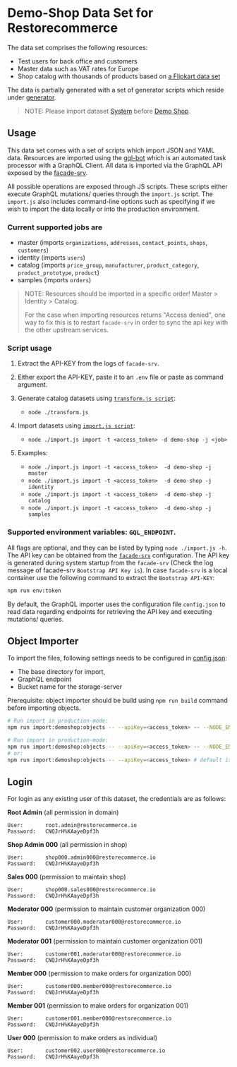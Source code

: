 # Demo-Shop Data Set for Restorecommerce

The data set comprises the following resources:

- Test users for back office and customers
- Master data such as VAT rates for Europe
- Shop catalog with thousands of products based on [a Flipkart data set](https://www.kaggle.com/pramod7/flipkart-data-insights)

The data is partially generated with a set of generator scripts which reside
under [generator](generator).

> NOTE: Please import dataset [System](../system) before [Demo Shop](../demo-shop).

## Usage

This data set comes with a set of scripts which import JSON and YAML data.
Resources are imported using the [gql-bot](https://github.com/restorecommerce/gql-bot) which is an automated task processor with a GraphQL Client.
All data is imported via the GraphQL API exposed by the [facade-srv](https://github.com/restorecommerce/facade-srv).

All possible operations are exposed through JS scripts.
These scripts either execute GraphQL mutations/ queries through the `import.js` script.
The `import.js` also includes command-line options such as specifying if we wish
to import the data locally or into the production environment.

### Current supported jobs are

- master (imports `organizations`, `addresses`, `contact_points`, `shops`, `customers`)
- identity (imports `users`)
- catalog (imports `price_group`, `manufacturer`, `product_category`, `product_prototype`, `product`)
- samples (imports `orders`)

> NOTE: Resources should be imported in a specific order!
> Master > Identity > Catalog.
>
> For the case when importing resources returns "Access denied", one way to fix
> this is to restart `facade-srv` in order to sync the api key with the other
> upstream services.

### Script usage

1. Extract the API-KEY from the logs of `facade-srv`.

2. Either export the API-KEY, paste it to an `.env` file or paste as command argument.

3. Generate catalog datasets using [`transform.js script`](./generator/catalog/transform.js):

   - `node ./transform.js`

4. Import datasets using [`import.js script`](./import.js):

   - `node ./import.js import -t <access_token> -d demo-shop -j <job>`

5. Examples:

   - `node ./import.js import -t <access_token>  -d demo-shop -j master`
   - `node ./import.js import -t <access_token>  -d demo-shop -j identity`
   - `node ./import.js import -t <access_token>  -d demo-shop -j catalog`
   - `node ./import.js import -t <access_token>  -d demo-shop -j samples`

### Supported environment variables: `GQL_ENDPOINT`.

All flags are optional, and they can be listed by typing `node ./import.js -h`.
The API key can be obtained from the [`facade-srv`](https://github.com/restorecommerce/facade-srv/blob/master/cfg/config.json#L21) configuration.
The API key is generated during system startup from the `facade-srv` (Check the log message of facade-srv `Bootstrap API Key is`).
In case `facade-srv` is a local container use the following command to extract the `Bootstrap API-KEY`:

```sh
npm run env:token
```

By default, the GraphQL importer uses the configuration file `config.json` to read data regarding endpoints for retrieving the API key
and executing mutations/ queries.


## Object Importer

To import the files, following settings needs to be configured in [config.json](cfg/config.json):
* The base directory for import, 
* GraphQL endpoint 
* Bucket name for the storage-server

Prerequisite: object importer should be build using `npm run build` command before importing objects.

```sh
# Run import in production-mode:
npm run import:demoshop:objects -- --apiKey=<access_token> -- --NODE_ENV=local

# Run import in production-mode:
npm run import:demoshop:objects -- --apiKey=<access_token> -- --NODE_ENV=production
# or:
npm run import:demoshop:objects -- --apiKey=<access_token> # default is development
```

## Login

For login as any existing user of this dataset, the credentials are as follows:

**Root Admin** (all permission in domain)
```
User:       root.admin@restorecommerce.io
Password:   CNQJrH%KAayeDpf3h
```

**Shop Admin 000** (all permission in shop)
```
User:       shop000.admin000@restorecommerce.io
Password:   CNQJrH%KAayeDpf3h
```

**Sales 000** (permission to maintain shop)
```
User:       shop000.sales000@restorecommerce.io
Password:   CNQJrH%KAayeDpf3h
```

**Moderator 000** (permission to maintain customer organization 000)
```
User:       customer000.moderator000@restorecommerce.io
Password:   CNQJrH%KAayeDpf3h
```

**Moderator 001** (permission to maintain customer organization 001)
```
User:       customer001.moderator000@restorecommerce.io
Password:   CNQJrH%KAayeDpf3h
```

**Member 000** (permission to make orders for organization 000)
```
User:       customer000.member000@restorecommerce.io
Password:   CNQJrH%KAayeDpf3h
```

**Member 001** (permission to make orders for organization 001)
```
User:       customer001.member000@restorecommerce.io
Password:   CNQJrH%KAayeDpf3h
```

**User 000** (permission to make orders as individual)
```
User:       customer002.user000@restorecommerce.io
Password:   CNQJrH%KAayeDpf3h
```